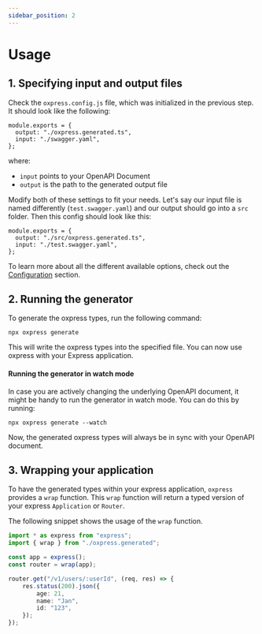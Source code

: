 ```yaml
---
sidebar_position: 2
---
```


# Usage

## 1. Specifying input and output files

Check the `oxpress.config.js` file, which was initialized in the previous step.
It should look like the following:

```
module.exports = {
  output: "./oxpress.generated.ts",
  input: "./swagger.yaml",
};
```

where:
- `input` points to your OpenAPI Document
- `output` is the path to the generated output file

Modify both of these settings to fit your needs.
Let's say our input file is named differently (`test.swagger.yaml`) and our output should go into a `src` folder.
Then this config should look like this:

```
module.exports = {
  output: "./src/oxpress.generated.ts",
  input: "./test.swagger.yaml",
};
```

To learn more about all the different available options, check out the [Configuration](/docs/configuration) section.

## 2. Running the generator

To generate the oxpress types, run the following command:

```
npx oxpress generate
```

This will write the oxpress types into the specified file. You can now use oxpress with your Express application.

#### Running the generator in watch mode

In case you are actively changing the underlying OpenAPI document, it might be handy to run the generator in watch mode.
You can do this by running:

```
npx oxpress generate --watch
```

Now, the generated oxpress types will always be in sync with your OpenAPI document.

## 3. Wrapping your application

To have the generated types within your express application, `oxpress` provides a `wrap` function.
This `wrap` function will return a typed version of your express `Application` or `Router`.

The following snippet shows the usage of the `wrap` function.

```ts
import * as express from "express";
import { wrap } from "./oxpress.generated";

const app = express();
const router = wrap(app);

router.get("/v1/users/:userId", (req, res) => {
    res.status(200).json({
        age: 21,
        name: "Jan",
        id: "123",
    });
});
```
